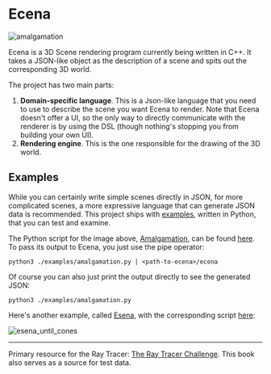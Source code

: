 # Ecena

![amalgamation](https://user-images.githubusercontent.com/4519785/213571211-e6ebb123-5b34-4b79-94f9-b1df9369bf5a.png)


Ecena is a 3D Scene rendering program currently being written in C++. It takes a JSON-like object as the description of a scene and spits out the corresponding 3D world. 

The project has two main parts:
1. __Domain-specific language__. This is a Json-like language that you need to use to describe the scene you want Ecena to render. Note that Ecena doesn't offer a UI, so the only way to directly communicate with the renderer is by using the DSL (though nothing's stopping you from building your own UI).
2. __Rendering engine__. This is the one responsible for the drawing of the 3D world.

## Examples

While you can certainly write simple scenes directly in JSON, for more complicated scenes, a more expressive language that can generate JSON data is recommended. This project ships with [examples](https://github.com/melvic-ybanez/ecena/tree/main/examples), written in Python, that you can test and examine. 

The Python script for the image above, [Amalgamation](https://github.com/melvic-ybanez/ecena/blob/main/examples/amalgamation.py), can be found [here](https://github.com/melvic-ybanez/ecena/blob/main/examples/amalgamation.py). To pass its output to Ecena, you just use the pipe operator:

```
python3 ./examples/amalgamation.py | <path-to-ecena>/ecena
```

Of course you can also just print the output directly to see the generated JSON:

```
python3 ./examples/amalgamation.py
```

Here's another example, called [Esena](https://github.com/melvic-ybanez/ecena/blob/main/examples/amalgamation.py), with the corresponding script [here](https://github.com/melvic-ybanez/ecena/blob/main/examples/esena.py):

![esena_until_cones](https://user-images.githubusercontent.com/4519785/212568934-3b4ece06-41d9-4f03-b7c7-81686c4e0c65.png)

---

Primary resource for the Ray Tracer: [The Ray Tracer Challenge](http://raytracerchallenge.com/). This book
also serves as a source for test data.
